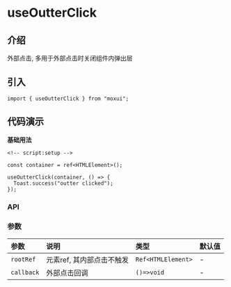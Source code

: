 # useOutterClick

## 介绍
外部点击, 多用于外部点击时关闭组件内弹出层

## 引入
```
import { useOutterClick } from "moxui";
```

## 代码演示
**基础用法**
```
<!-- script:setup -->

const container = ref<HTMLElement>();

useOutterClick(container, () => {
  Toast.success("outter clicked");
});

```

### API


### 参数
| 参数 | 说明	| 类型 | 默认值 |
| :--- | :--- | :--- | :--- |
| ```rootRef``` | 元素ref, 其内部点击不触发 | ```Ref<HTMLElement>``` | - |
| ```callback``` | 外部点击回调 | ```()=>void``` | - |

